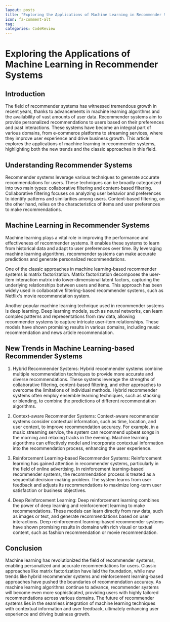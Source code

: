 ```yaml
---
layout: posts
title: "Exploring the Applications of Machine Learning in Recommender Systems"
icon: fa-comment-alt
tag:      
categories: CodeReview
---
```



# Exploring the Applications of Machine Learning in Recommender Systems

## Introduction

The field of recommender systems has witnessed tremendous growth in recent years, thanks to advancements in machine learning algorithms and the availability of vast amounts of user data. Recommender systems aim to provide personalized recommendations to users based on their preferences and past interactions. These systems have become an integral part of various domains, from e-commerce platforms to streaming services, where they improve user experience and drive business growth. This article explores the applications of machine learning in recommender systems, highlighting both the new trends and the classic approaches in this field.

## Understanding Recommender Systems

Recommender systems leverage various techniques to generate accurate recommendations for users. These techniques can be broadly categorized into two main types: collaborative filtering and content-based filtering. Collaborative filtering focuses on analyzing user behavior and preferences to identify patterns and similarities among users. Content-based filtering, on the other hand, relies on the characteristics of items and user preferences to make recommendations.

## Machine Learning in Recommender Systems

Machine learning plays a vital role in improving the performance and effectiveness of recommender systems. It enables these systems to learn from historical data and adapt to user preferences over time. By leveraging machine learning algorithms, recommender systems can make accurate predictions and generate personalized recommendations.

One of the classic approaches in machine learning-based recommender systems is matrix factorization. Matrix factorization decomposes the user-item interaction matrix into lower-dimensional latent factors, capturing the underlying relationships between users and items. This approach has been widely used in collaborative filtering-based recommender systems, such as Netflix's movie recommendation system.

Another popular machine learning technique used in recommender systems is deep learning. Deep learning models, such as neural networks, can learn complex patterns and representations from raw data, allowing recommender systems to capture intricate user-item relationships. These models have shown promising results in various domains, including music recommendation and news article recommendation.

## New Trends in Machine Learning-based Recommender Systems

1. Hybrid Recommender Systems: Hybrid recommender systems combine multiple recommendation techniques to provide more accurate and diverse recommendations. These systems leverage the strengths of collaborative filtering, content-based filtering, and other approaches to overcome the limitations of individual methods. Hybrid recommender systems often employ ensemble learning techniques, such as stacking or blending, to combine the predictions of different recommendation algorithms.

2. Context-aware Recommender Systems: Context-aware recommender systems consider contextual information, such as time, location, and user context, to improve recommendation accuracy. For example, in a music streaming service, the system can recommend upbeat songs in the morning and relaxing tracks in the evening. Machine learning algorithms can effectively model and incorporate contextual information into the recommendation process, enhancing the user experience.

3. Reinforcement Learning-based Recommender Systems: Reinforcement learning has gained attention in recommender systems, particularly in the field of online advertising. In reinforcement learning-based recommender systems, the recommendation process is treated as a sequential decision-making problem. The system learns from user feedback and adjusts its recommendations to maximize long-term user satisfaction or business objectives.

4. Deep Reinforcement Learning: Deep reinforcement learning combines the power of deep learning and reinforcement learning to make recommendations. These models can learn directly from raw data, such as images or text, and generate recommendations based on user interactions. Deep reinforcement learning-based recommender systems have shown promising results in domains with rich visual or textual content, such as fashion recommendation or movie recommendation.

## Conclusion

Machine learning has revolutionized the field of recommender systems, enabling personalized and accurate recommendations for users. Classic approaches like matrix factorization have laid the foundation, while new trends like hybrid recommender systems and reinforcement learning-based approaches have pushed the boundaries of recommendation accuracy. As machine learning algorithms continue to advance, recommender systems will become even more sophisticated, providing users with highly tailored recommendations across various domains. The future of recommender systems lies in the seamless integration of machine learning techniques with contextual information and user feedback, ultimately enhancing user experience and driving business growth.